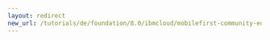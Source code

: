 ```yaml
---
layout: redirect
new_url: /tutorials/de/foundation/8.0/ibmcloud/mobilefirst-community-edition-on-icp/
---
```

